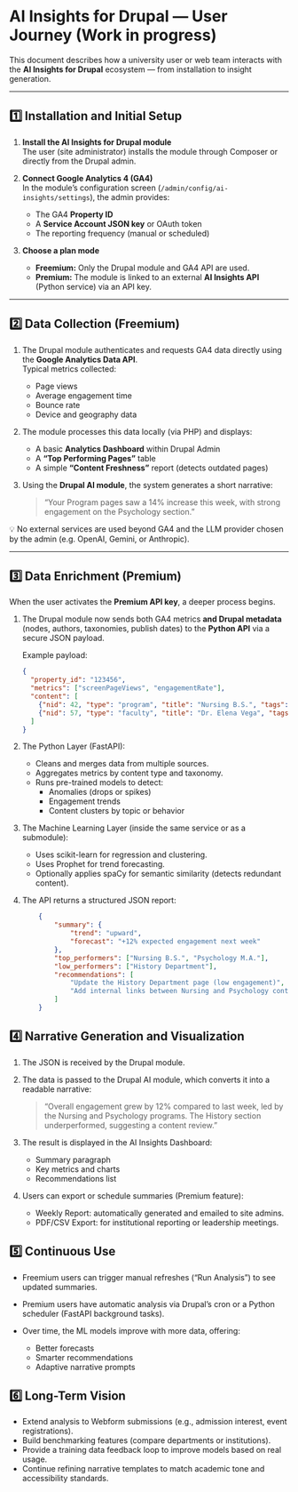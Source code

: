 # AI Insights for Drupal — User Journey (Work in progress)

This document describes how a university user or web team interacts with the **AI Insights for Drupal** ecosystem — from installation to insight generation.

---

## 1️⃣ Installation and Initial Setup

1. **Install the AI Insights for Drupal module**  
   The user (site administrator) installs the module through Composer or directly from the Drupal admin.

2. **Connect Google Analytics 4 (GA4)**  
   In the module’s configuration screen (`/admin/config/ai-insights/settings`), the admin provides:
   - The GA4 **Property ID**
   - A **Service Account JSON key** or OAuth token
   - The reporting frequency (manual or scheduled)

3. **Choose a plan mode**  
   - **Freemium:** Only the Drupal module and GA4 API are used.  
   - **Premium:** The module is linked to an external **AI Insights API** (Python service) via an API key.

---

## 2️⃣ Data Collection (Freemium)

1. The Drupal module authenticates and requests GA4 data directly using the **Google Analytics Data API**.  
   Typical metrics collected:
   - Page views
   - Average engagement time
   - Bounce rate
   - Device and geography data

2. The module processes this data locally (via PHP) and displays:
   - A basic **Analytics Dashboard** within Drupal Admin  
   - A **“Top Performing Pages”** table  
   - A simple **“Content Freshness”** report (detects outdated pages)

3. Using the **Drupal AI module**, the system generates a short narrative:
   > “Your Program pages saw a 14% increase this week, with strong engagement on the Psychology section.”

💡 No external services are used beyond GA4 and the LLM provider chosen by the admin (e.g. OpenAI, Gemini, or Anthropic).

---

## 3️⃣ Data Enrichment (Premium)

When the user activates the **Premium API key**, a deeper process begins.

1. The Drupal module now sends both GA4 metrics **and Drupal metadata** (nodes, authors, taxonomies, publish dates) to the **Python API** via a secure JSON payload.

   Example payload:
   ```json
   {
     "property_id": "123456",
     "metrics": ["screenPageViews", "engagementRate"],
     "content": [
       {"nid": 42, "type": "program", "title": "Nursing B.S.", "tags": ["Health", "Science"], "published": "2024-09-01"},
       {"nid": 57, "type": "faculty", "title": "Dr. Elena Vega", "tags": ["Research", "Psychology"]}
     ]
   }

2. The Python Layer (FastAPI):

    - Cleans and merges data from multiple sources.
    - Aggregates metrics by content type and taxonomy.
    - Runs pre-trained models to detect:
        - Anomalies (drops or spikes)
        - Engagement trends
        - Content clusters by topic or behavior
3. The Machine Learning Layer (inside the same service or as a submodule):
    - Uses scikit-learn for regression and clustering.
    - Uses Prophet for trend forecasting.
    - Optionally applies spaCy for semantic similarity (detects redundant content).
4. The API returns a structured JSON report:
    ```json
        {
            "summary": {
                "trend": "upward",
                "forecast": "+12% expected engagement next week"
            },
            "top_performers": ["Nursing B.S.", "Psychology M.A."],
            "low_performers": ["History Department"],
            "recommendations": [
                "Update the History Department page (low engagement)",
                "Add internal links between Nursing and Psychology content"
            ]
        }

## 4️⃣ Narrative Generation and Visualization

1. The JSON is received by the Drupal module.
2. The data is passed to the Drupal AI module, which converts it into a readable narrative:

    > “Overall engagement grew by 12% compared to last week, led by the Nursing and Psychology programs. The History section underperformed, suggesting a content review.”
3. The result is displayed in the AI Insights Dashboard:
    - Summary paragraph
    - Key metrics and charts
    - Recommendations list
4. Users can export or schedule summaries (Premium feature):
     - Weekly Report: automatically generated and emailed to site admins.
     - PDF/CSV Export: for institutional reporting or leadership meetings.

## 5️⃣ Continuous Use

- Freemium users can trigger manual refreshes (“Run Analysis”) to see updated summaries.
- Premium users have automatic analysis via Drupal’s cron or a Python scheduler (FastAPI background tasks).
- Over time, the ML models improve with more data, offering:

    - Better forecasts
    - Smarter recommendations
    - Adaptive narrative prompts

## 6️⃣ Long-Term Vision

- Extend analysis to Webform submissions (e.g., admission interest, event registrations).
- Build benchmarking features (compare departments or institutions).
- Provide a training data feedback loop to improve models based on real usage.
- Continue refining narrative templates to match academic tone and accessibility standards.